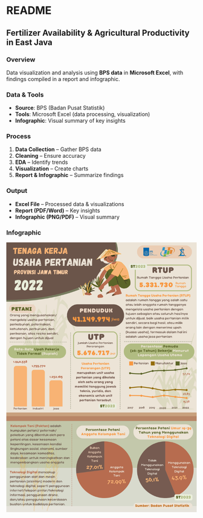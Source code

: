 # README  

## Fertilizer Availability & Agricultural Productivity in East Java  

### Overview  
Data visualization and analysis using **BPS data** in **Microsoft Excel**, with findings compiled in a report and infographic.  

### Data & Tools  
- **Source**: BPS (Badan Pusat Statistik)  
- **Tools**: Microsoft Excel (data processing, visualization)  
- **Infographic**: Visual summary of key insights  

### Process  
1. **Data Collection** – Gather BPS data  
2. **Cleaning** – Ensure accuracy  
3. **EDA** – Identify trends  
4. **Visualization** – Create charts  
5. **Report & Infographic** – Summarize findings  

### Output  
- **Excel File** – Processed data & visualizations  
- **Report (PDF/Word)** – Key insights  
- **Infographic (PNG/PDF)** – Visual summary

### Infographic  
![Infographic](Fertilizer%20Availability%20and%20Agricultural%20Productivity%20in%20East%20Java.png)  


